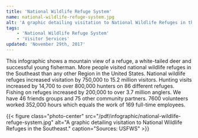 ```yaml
---
title: 'National Wildlife Refuge System'
name: national-wildlife-refuge-system.jpg
alt: 'A graphic detailing visitation to National Wildlife Refuges in the Southeast.'
tags:
    - 'National Wildlife Refuge System'
    - 'Visitor Services'
updated: 'November 29th, 2017'
---
```


This infographic shows a mountain view of a refuge, a white-tailed deer and successful young fisherman. More people visited national wildlife refuges in the Southeast than any other Region in the United States. National wildlife refuges increased visitation by 750,000 to 15.2 million visitors. Hunting visits increased by 14,700 to over 800,000 hunters on 86 different refuges. Fishing on refuges increased by 200,000 to over 3.7 million anglers. We have 46 friends groups and 75 other community partners. 7600 volunteers worked 352,000 hours which equals the work of 169 full-time employees. 

{{< figure class="photo-center" src="/pdf/infographic/national-wildlife-refuge-system.jpg" alt="A graphic detailing visitation to National Wildlife Refuges in the Southeast." caption="Sources: USFWS" >}}
